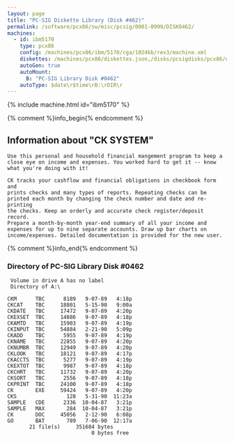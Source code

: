 ```yaml
---
layout: page
title: "PC-SIG Diskette Library (Disk #462)"
permalink: /software/pcx86/sw/misc/pcsig/0001-0999/DISK0462/
machines:
  - id: ibm5170
    type: pcx86
    config: /machines/pcx86/ibm/5170/cga/1024kb/rev3/machine.xml
    diskettes: /machines/pcx86/diskettes.json,/disks/pcsigdisks/pcx86/diskettes.json
    autoGen: true
    autoMount:
      B: "PC-SIG Library Disk #0462"
    autoType: $date\r$time\rB:\rDIR\r
---
```


{% include machine.html id="ibm5170" %}

{% comment %}info_begin{% endcomment %}

## Information about "CK SYSTEM"

    Use this personal and household financial mangement program to keep a
    close eye on income and expenses. You worked hard to get it -- know
    what you're doing with it!
    
    CK tracks your cashflow and financial obligations in checkbook form and
    prints checks and many types of reports. Repeating checks can be
    printed each month by changing the check number and date and re-printing
    the checks. Keep an orderly and accurate check register/deposit record.
    Prepare a month-by-month year-end summary of all your income and
    expenses for up to nine separate accounts. Draw up bar charts on
    income/expenses. Detailed documentation is provided for the new user.
{% comment %}info_end{% endcomment %}


### Directory of PC-SIG Library Disk #0462

     Volume in drive A has no label
     Directory of A:\

    CKM      TBC      8189   9-07-89   4:18p
    CKCAT    TBC     18801   5-15-90   9:00a
    CKDATE   TBC     17472   9-07-89   4:20p
    CKEXSET  TBC     14886   9-07-89   4:18p
    CKAMTD   TBC     15903   9-07-89   4:19p
    CKINPUT  TBC     54884   2-21-90   5:09p
    CKADD    TBC      5955   9-07-89   4:19p
    CKNAME   TBC     22855   9-07-89   4:20p
    CKNUMBR  TBC     12949   9-07-89   4:20p
    CKLOOK   TBC     18121   9-07-89   4:17p
    CKACCTS  TBC      5277   9-07-89   4:19p
    CKEXTOT  TBC      9987   9-07-89   4:18p
    CKCHRT   TBC     11732   9-07-89   4:20p
    CKSORT   TBC      2556   9-07-89   4:18p
    CKPRINT  TBC     24100   9-07-89   4:18p
    CK       EXE     59424   9-07-89   4:20p
    CKS                128   5-31-90  11:23a
    SAMPLE   CDE      2336  10-04-87   3:21p
    SAMPLE   MAX       284  10-04-87   3:21p
    CK       DOC     45056   2-12-90   6:08p
    GO       BAT       789   7-06-90  12:17a
           21 file(s)     351684 bytes
                               0 bytes free
